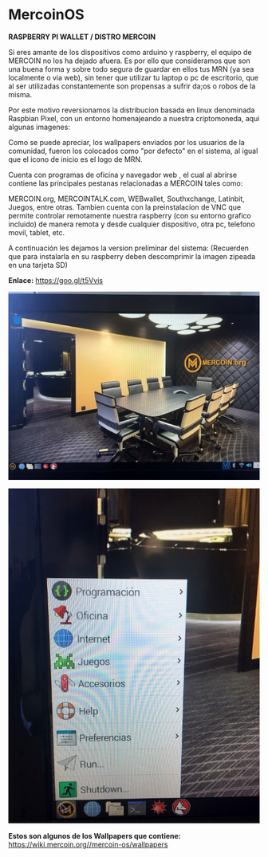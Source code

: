 <!-- TITLE: Mercoin Os -->
<!-- SUBTITLE: Sistema operativo propio de MERCOIN.org -->

# MercoinOS
**RASPBERRY PI WALLET / DISTRO MERCOIN**

Si eres amante de los dispositivos como arduino y raspberry, el equipo de MERCOIN no los ha dejado afuera. Es por ello que consideramos que son una buena forma y sobre todo segura de guardar en ellos tus MRN (ya sea localmente o via web), sin tener que utilizar tu laptop o pc de escritorio, que al ser utilizadas constantemente son propensas a sufrir da;os o robos de la misma.

Por este motivo reversionamos la distribucion basada en linux denominada Raspbian Pixel, con un entorno homenajeando a nuestra criptomoneda, aqui algunas imagenes:



Como se puede apreciar, los wallpapers enviados por los usuarios de la comunidad, fueron los colocados como "por defecto" en el sistema, al igual que el icono de inicio es el logo de MRN.



Cuenta con programas de oficina y navegador web , el cual al abrirse contiene las principales pestanas relacionadas a MERCOIN tales como:

MERCOIN.org, MERCOINTALK.com, WEBwallet, Southxchange, Latinbit, Juegos, entre otras.
Tambien cuenta con la preinstalacion de VNC que permite controlar remotamente nuestra raspberry (con su entorno grafico incluido) de manera remota y desde cualquier dispositivo, otra pc, telefono movil, tablet, etc.


A continuación les dejamos la version preliminar del sistema:
(Recuerden que para instalarla en su raspberry deben descomprimir la imagen zipeada en una tarjeta SD)

**Enlace:** https://goo.gl/t5Vvis

![77 E 025 D 8549 C 29 E 9 E 6 Fac 2181 D 9 A 07 B 4 O](/uploads/77-e-025-d-8549-c-29-e-9-e-6-fac-2181-d-9-a-07-b-4-o.jpg "77 E 025 D 8549 C 29 E 9 E 6 Fac 2181 D 9 A 07 B 4 O")

![8 A 6 Cc 01 B 02 F 752790 B 9 Eeabe 46 C 32514 O](/uploads/8-a-6-cc-01-b-02-f-752790-b-9-eeabe-46-c-32514-o.jpg "8 A 6 Cc 01 B 02 F 752790 B 9 Eeabe 46 C 32514 O")

**Estos son algunos de los Wallpapers que contiene:**
https://wiki.mercoin.org//mercoin-os/wallpapers
